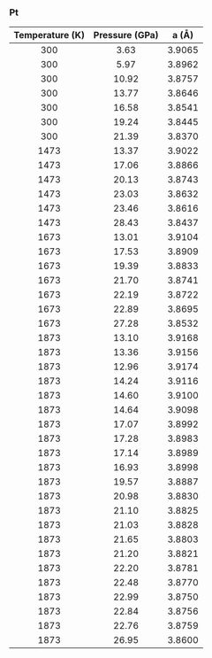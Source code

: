### Pt

Temperature (K)|Pressure (GPa)|a (Å)
:-------------:|:------------:|:-----------:
300|3.63|3.9065
300|5.97|3.8962
300|10.92|3.8757
300|13.77|3.8646
300|16.58|3.8541
300|19.24|3.8445
300|21.39|3.8370
1473|13.37|3.9022
1473|17.06|3.8866
1473|20.13|3.8743
1473|23.03|3.8632
1473|23.46|3.8616
1473|28.43|3.8437
1673|13.01|3.9104
1673|17.53|3.8909
1673|19.39|3.8833
1673|21.70|3.8741
1673|22.19|3.8722
1673|22.89|3.8695
1673|27.28|3.8532
1873|13.10|3.9168
1873|13.36|3.9156
1873|12.96|3.9174
1873|14.24|3.9116
1873|14.60|3.9100
1873|14.64|3.9098
1873|17.07|3.8992
1873|17.28|3.8983
1873|17.14|3.8989
1873|16.93|3.8998
1873|19.57|3.8887
1873|20.98|3.8830
1873|21.10|3.8825
1873|21.03|3.8828
1873|21.65|3.8803
1873|21.20|3.8821
1873|22.20|3.8781
1873|22.48|3.8770
1873|22.99|3.8750
1873|22.84|3.8756
1873|22.76|3.8759
1873|26.95|3.8600
